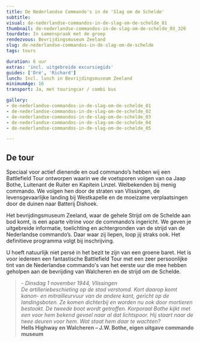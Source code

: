 ```yaml
---
title: De Nederlandse Commando's in de 'Slag om de Schelde'
subtitle:
visual: de-nederlandse-commandos-in-de-slag-om-de-schelde_01
thumbnail: de-nederlandse-commandos-in-de-slag-om-de-schelde_03_320
tourdate: In samenspraak met de groep
rendezvous: Bevrijdingsmuseum Zeeland
slug: de-nederlandse-commandos-in-de-slag-om-de-schelde
tags: tours

duration: 6 uur
extras: 'incl. uitgebreide excursiegids'
guides: ['Dré', 'Richard']
lunch: Incl. lunch in Bevrijdingsmuseum Zeeland
minimumAge: 16
transport: Ja, met touringcar / combi bus

gallery:
- de-nederlandse-commandos-in-de-slag-om-de-schelde_01
- de-nederlandse-commandos-in-de-slag-om-de-schelde_02
- de-nederlandse-commandos-in-de-slag-om-de-schelde_03
- de-nederlandse-commandos-in-de-slag-om-de-schelde_04
- de-nederlandse-commandos-in-de-slag-om-de-schelde_05

---
```


## De tour
Speciaal voor actief dienende en oud commando’s hebben wij een Battlefield Tour ontworpen waarin we de voetsporen volgen van oa Jaap Bothe, Luitenant de Ruiter en Kapitein Linzel. Welbekenden bij menig commando. We volgen hen door de straten van Vlissingen, de levensgevaarlijke landing bij Westkapelle en de moeizame verplaatsingen door de duinen naar Batterij Dishoek.

Het bevrijdingsmuseum Zeeland, waar de gehele Strijd om de Schelde aan bod komt, is een aparte vitrine voor de commando’s ingericht. We geven je uitgebreide informatie, toelichting en achtergronden van de strijd van de Nederlandse commando’s. Daar waar zij liepen, loop jij straks ook.
Het definitieve programma volgt bij inschrijving.

U hoeft natuurlijk niet persé in het bezit te zijn van een groene baret. Het is voor iedereen een fantastische Battlefield Tour met een zeer persoonlijke tint van de Nederlandse commando's van het eerste uur die mee hebben geholpen aan de bevrijding van Walcheren en de strijd om de Schelde.

>*- Dinsdag 1 november 1944, Vlissingen  
De artilleriebeschieting op de stad verstomd. Kort daarop komt kanon- en mitrailleurvuur van de andere kant, gericht op de landingsboten. Ze komen dichterbij en worden nu ook door mortieren bestookt. De tweede boot wordt getroffen. Korporaal Bothe kijkt met een voor hem bekend gevoel naar al dat lichtspoor. Hij staart naar de twee deuren voor hem. Wat staat hem daar te wachten?*  
**Hells Highway en Walcheren – J.W. Bothe, eigen uitgave commando museum**